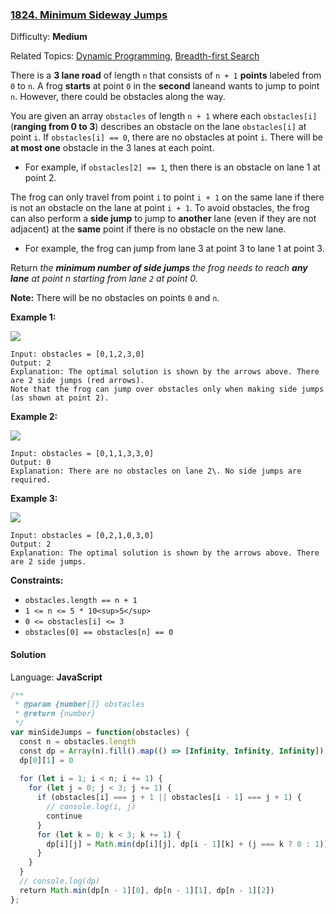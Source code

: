 ### [1824\. Minimum Sideway Jumps](https://leetcode.com/problems/minimum-sideway-jumps/)

Difficulty: **Medium**  

Related Topics: [Dynamic Programming](https://leetcode.com/tag/dynamic-programming/), [Breadth-first Search](https://leetcode.com/tag/breadth-first-search/)


There is a **3 lane road** of length `n` that consists of `n + 1` **points** labeled from `0` to `n`. A frog **starts** at point `0` in the **second** laneand wants to jump to point `n`. However, there could be obstacles along the way.

You are given an array `obstacles` of length `n + 1` where each `obstacles[i]` (**ranging from 0 to 3**) describes an obstacle on the lane `obstacles[i]` at point `i`. If `obstacles[i] == 0`, there are no obstacles at point `i`. There will be **at most one** obstacle in the 3 lanes at each point.

*   For example, if `obstacles[2] == 1`, then there is an obstacle on lane 1 at point 2.

The frog can only travel from point `i` to point `i + 1` on the same lane if there is not an obstacle on the lane at point `i + 1`. To avoid obstacles, the frog can also perform a **side jump** to jump to **another** lane (even if they are not adjacent) at the **same** point if there is no obstacle on the new lane.

*   For example, the frog can jump from lane 3 at point 3 to lane 1 at point 3.

Return _the **minimum number of side jumps** the frog needs to reach **any lane** at point n starting from lane `2` at point 0._

**Note:** There will be no obstacles on points `0` and `n`.

**Example 1:**

![](https://assets.leetcode.com/uploads/2021/03/25/ic234-q3-ex1.png)

```
Input: obstacles = [0,1,2,3,0]
Output: 2 
Explanation: The optimal solution is shown by the arrows above. There are 2 side jumps (red arrows).
Note that the frog can jump over obstacles only when making side jumps (as shown at point 2).
```

**Example 2:**

![](https://assets.leetcode.com/uploads/2021/03/25/ic234-q3-ex2.png)

```
Input: obstacles = [0,1,1,3,3,0]
Output: 0
Explanation: There are no obstacles on lane 2\. No side jumps are required.
```

**Example 3:**

![](https://assets.leetcode.com/uploads/2021/03/25/ic234-q3-ex3.png)

```
Input: obstacles = [0,2,1,0,3,0]
Output: 2
Explanation: The optimal solution is shown by the arrows above. There are 2 side jumps.
```

**Constraints:**

*   `obstacles.length == n + 1`
*   `1 <= n <= 5 * 10<sup>5</sup>`
*   `0 <= obstacles[i] <= 3`
*   `obstacles[0] == obstacles[n] == 0`


#### Solution

Language: **JavaScript**

```javascript
/**
 * @param {number[]} obstacles
 * @return {number}
 */
var minSideJumps = function(obstacles) {
  const n = obstacles.length
  const dp = Array(n).fill().map(() => [Infinity, Infinity, Infinity])
  dp[0][1] = 0
  
  for (let i = 1; i < n; i += 1) {
    for (let j = 0; j < 3; j += 1) {
      if (obstacles[i] === j + 1 || obstacles[i - 1] === j + 1) {
        // console.log(i, j)
        continue
      }
      for (let k = 0; k < 3; k += 1) {
        dp[i][j] = Math.min(dp[i][j], dp[i - 1][k] + (j === k ? 0 : 1))
      }
    }
  }
  // console.log(dp)
  return Math.min(dp[n - 1][0], dp[n - 1][1], dp[n - 1][2])
};
```